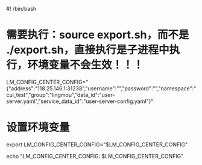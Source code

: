 #! /bin/bash

# 需要执行：source export.sh，而不是 ./export.sh，直接执行是子进程中执行，环境变量不会生效！！！

LM_CONFIG_CENTER_CONFIG="{\"address\":\"118.25.146.1:31238\",\"username\":\"\",\"password\":\"\",\"namespace\":\"cui_test\",\"group\":\"lingmou\",\"data_id\":\"user-server.yaml\",\"service_data_id\":\"user-server-config.yaml\"}"

# 设置环境变量
export LM_CONFIG_CENTER_CONFIG="$LM_CONFIG_CENTER_CONFIG"

echo "LM_CONFIG_CENTER_CONFIG: $LM_CONFIG_CENTER_CONFIG"
